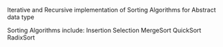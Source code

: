 Iterative and Recursive implementation of Sorting Algorithms for Abstract data type

Sorting Algorithms include:
Insertion
Selection
MergeSort
QuickSort
RadixSort
